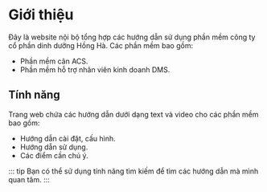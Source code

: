 # Giới thiệu
Đây là website nội bộ tổng hợp các hướng dẫn sử dụng phần mềm công ty cổ phần dinh dưỡng Hồng Hà.
Các phần mềm bao gồm:
- Phần mềm cân ACS.
- Phần mềm hỗ trợ nhân viên kinh doanh DMS.

## Tính năng
Trang web chứa các hướng dẫn dưới dạng text và video cho các phần mềm bao gồm:
- Hướng dẫn cài đặt, cấu hình.
- Hướng dẫn sử dụng.
- Các điểm cần chú ý.

::: tip
Bạn có thể sử dụng tính năng tìm kiếm để tìm các hướng dẫn mà mình quan tâm.
:::
